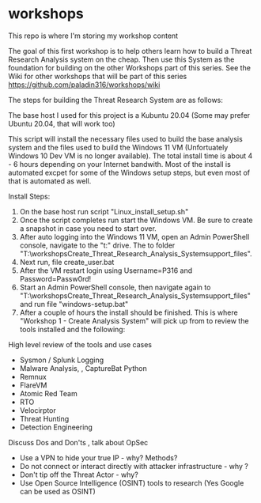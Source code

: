 # workshops
This repo is where I'm storing my workshop content

The goal of this first workshop is to help others learn how to build a Threat Research Analysis system on the cheap. Then use this System as the foundation for building on the other Workshops part of this series.  See the Wiki for other workshops that will be part of this series https://github.com/paladin316/workshops/wiki

The steps for building the Threat Research System are as follows:

The base host I used for this project is a Kubuntu 20.04 (Some may prefer Ubuntu 20.04, that will work too)

This script will install the necessary files used to build the base analysis system and the files used to build the Windows 11 VM (Unfortuately Windows 10 Dev VM is no longer available). The total install time is about 4 - 6 hours depending on your Internet bandwith. Most of the install is automated excpet for some of the Windows setup steps, but even most of that is automated as well.


Install Steps:

1. On the base host run script "Linux_install_setup.sh"
2. Once the script completes run start the Windows VM. Be sure to create a snapshot in case you need to start over.
3. After auto logging into the Windows 11 VM, open an Admin PowerShell console, navigate to the "t:" drive. The to folder "T:\workshopsCreate_Threat_Research_Analysis_Systemsupport_files\". 
4. Next run, file create_user.bat
5. After the VM restart login using Username=P316 and Password=Passw0rd!
6. Start an Admin PowerShell console, then navigate again to "T:\workshopsCreate_Threat_Research_Analysis_Systemsupport_files\" and run file "windows-setup.bat"
7. After a couple of hours the install should be finished. This is where "Workshop 1 - Create Analysis System" will pick up from to review the tools installed and the following:

High level review of the tools and use cases

* Sysmon / Splunk Logging
* Malware Analysis, , CaptureBat Python
* Remnux
* FlareVM
* Atomic Red Team
* RTO
* Velocirptor
* Threat Hunting
* Detection Engineering

Discuss Dos and Don'ts , talk about OpSec
* Use a VPN to hide your true IP - why? Methods?
* Do not connect or interact directly with attacker infrastructure - why ?
* Don't tip off the Threat Actor - why?
* Use Open Source Intelligence (OSINT) tools to research (Yes Google can be used as OSINT)

